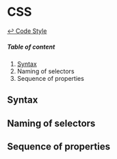 CSS
==

[↩ Code Style](https://github.com/ahtohbi4/code-style/blob/master/README.md#code-style)

##### Table of content
1. [Syntax](#syntax)
2. Naming of selectors
3. Sequence of properties

Syntax
--

Naming of selectors
--

Sequence of properties
--
